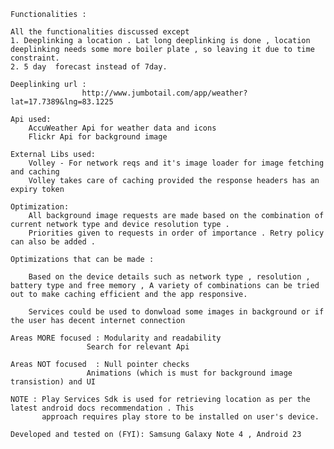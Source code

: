
	Functionalities :

   	All the functionalities discussed except 
   	1. Deeplinking a location . Lat long deeplinking is done , location deeplinking needs some more boiler plate , so leaving it due to time constraint.
   	2. 5 day  forecast instead of 7day.

	Deeplinking url : 
					http://www.jumbotail.com/app/weather?lat=17.7389&lng=83.1225

	Api used:
		AccuWeather Api for weather data and icons
		Flickr Api for background image

	External Libs used:
		Volley - For network reqs and it's image loader for image fetching and caching 
		Volley takes care of caching provided the response headers has an expiry token

	Optimization:
		All background image requests are made based on the combination of current network type and device resolution type .
		Priorities given to requests in order of importance . Retry policy can also be added . 

	Optimizations that can be made :
	
		Based on the device details such as network type , resolution , battery type and free memory , A variety of combinations can be tried out to make caching efficient and the app responsive.
	
		Services could be used to donwload some images in background or if the user has decent internet connection

	Areas MORE focused : Modularity and readability 
		             Search for relevant Api

	Areas NOT focused  : Null pointer checks
		             Animations (which is must for background image transistion) and UI
		             
	NOTE : Play Services Sdk is used for retrieving location as per the latest android docs recommendation . This
		   approach requires play store to be installed on user's device.

	Developed and tested on (FYI): Samsung Galaxy Note 4 , Android 23

